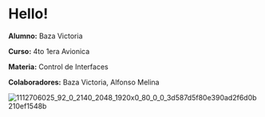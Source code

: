 # Hello!

**Alumno:** Baza Victoria

**Curso:** 4to 1era Avionica

**Materia:** Control de Interfaces

**Colaboradores:** Baza Victoria, Alfonso Melina

![1112706025_92_0_2140_2048_1920x0_80_0_0_3d587d5f80e390ad2f6d0b210ef1548b](https://user-images.githubusercontent.com/101572826/165105835-63cf7343-1c4b-479f-a6f7-96ca20a9870d.jpg)
